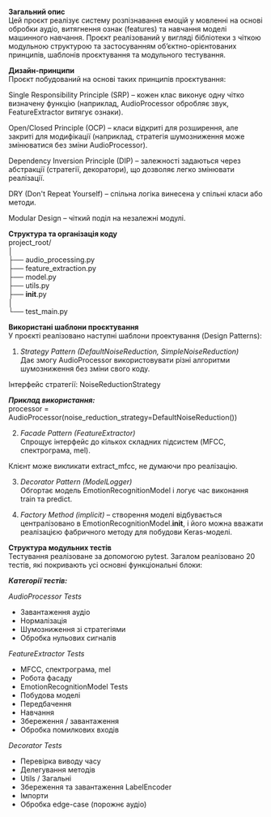 **Загальний опис**  
Цей проєкт реалізує систему розпізнавання емоцій у мовленні на основі обробки аудіо, витягнення ознак (features) та навчання моделі машинного навчання. Проєкт реалізований у вигляді бібліотеки з чіткою модульною структурою та застосуванням об’єктно-орієнтованих принципів, шаблонів проєктування та модульного тестування.

**Дизайн-принципи**  
Проєкт побудований на основі таких принципів проєктування:  

Single Responsibility Principle (SRP) – кожен клас виконує одну чітко визначену функцію (наприклад, AudioProcessor обробляє звук, FeatureExtractor витягує ознаки).  

Open/Closed Principle (OCP) – класи відкриті для розширення, але закриті для модифікації (наприклад, стратегія шумозниження може змінюватися без зміни AudioProcessor).  

Dependency Inversion Principle (DIP) – залежності задаються через абстракції (стратегії, декоратори), що дозволяє легко змінювати реалізації.  

DRY (Don't Repeat Yourself) – спільна логіка винесена у спільні класи або методи.  

Modular Design – чіткий поділ на незалежні модулі.  

**Структура та організація коду**  
project_root/  
│  
├── audio_processing.py  
├── feature_extraction.py  
├── model.py  
├── utils.py  
├── __init__.py  
│                          
└── test_main.py  

**Використані шаблони проєктування**  
У проєкті реалізовано наступні шаблони проектування (Design Patterns):  

1. *Strategy Pattern (DefaultNoiseReduction, SimpleNoiseReduction)*  
Дає змогу AudioProcessor використовувати різні алгоритми шумозниження без зміни свого коду.  

Інтерфейс стратегії: NoiseReductionStrategy  

***Приклад використання:***  
processor = AudioProcessor(noise_reduction_strategy=DefaultNoiseReduction())  

2. *Facade Pattern (FeatureExtractor)*  
Спрощує інтерфейс до кількох складних підсистем (MFCC, спектрограма, mel).  

Клієнт може викликати extract_mfcc, не думаючи про реалізацію.  

3. *Decorator Pattern (ModelLogger)*  
Обгортає модель EmotionRecognitionModel і логує час виконання train та predict.  

4. *Factory Method (implicit)* – створення моделі відбувається централізовано в EmotionRecognitionModel.__init__, і його можна вважати реалізацією фабричного методу для побудови Keras-моделі.  

**Структура модульних тестів**  
Тестування реалізоване за допомогою pytest. Загалом реалізовано 20 тестів, які покривають усі основні функціональні блоки:  

***Категорії тестів:***  

*AudioProcessor Tests*  

- Завантаження аудіо  
- Нормалізація  
- Шумозниження зі стратегіями  
- Обробка нульових сигналів  

*FeatureExtractor Tests*  

- MFCC, спектрограма, mel  
- Робота фасаду  
- EmotionRecognitionModel Tests  
- Побудова моделі  
- Передбачення  
- Навчання  
- Збереження / завантаження  
- Обробка помилкових входів  

*Decorator Tests*  

- Перевірка виводу часу  
- Делегування методів  
- Utils / Загальні  
- Збереження та завантаження LabelEncoder  
- Імпорти  
- Обробка edge-case (порожнє аудіо)  
 
